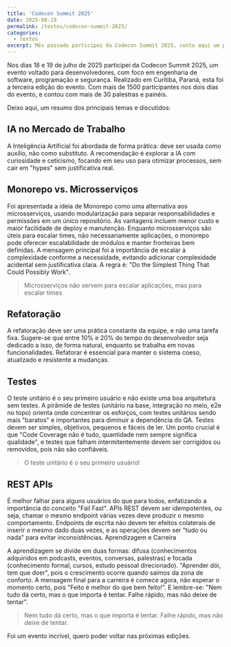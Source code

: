 ```yaml
---
title: 'Codecon Summit 2025'
date: 2025-08-19
permalink: /textos/codecon-summit-2025/
categories:
  - textos
excerpt: Mês passado participei da Codecon Summit 2025, conto aqui um pouco da minha experiência
---
```


Nos dias 18 e 19 de julho de 2025 participei da Codecon Summit 2025, um evento voltado para desenvolvedores, com foco em engenharia de software, programação e segurança. Realizado em Curitiba, Paraná, esta foi a terceira edição do evento. Com mais de 1500 participantes nos dois dias do evento, e contou com mais de 30 palestras e painéis.

Deixo aqui, um resumo dos principais temas e discutidos:

## IA no Mercado de Trabalho

A Inteligência Artificial foi abordada de forma prática: deve ser usada como auxílio, não como substituto. A recomendação é explorar a IA com curiosidade e ceticismo, focando em seu uso para otimizar processos, sem cair em "hypes" sem justificativa real.

## Monorepo vs. Microsserviços 

Foi apresentada a ideia de Monorepo como uma alternativa aos microsserviços, usando modularização para separar responsabilidades e permissões em um único repositório. As vantagens incluem menor custo e maior facilidade de deploy e manutenção. Enquanto microsserviços são úteis para escalar times, não necessariamente aplicações, o monorepo pode oferecer escalabilidade de módulos e manter fronteiras bem definidas. A mensagem principal foi a importância de escalar a complexidade conforme a necessidade, evitando adicionar complexidade acidental sem justificativa clara. A regra é: "Do the Simplest Thing That Could Possibly Work".

> Microsserviços não servem para escalar aplicações, mas para escalar times

## Refatoração

A refatoração deve ser uma prática constante da equipe, e não uma tarefa fixa. Sugere-se que entre 10% e 20% do tempo do desenvolvedor seja dedicado a isso, de forma natural, enquanto se trabalha em novas funcionalidades. Refatorar é essencial para manter o sistema coeso, atualizado e resistente a mudanças.

## Testes

O teste unitário é o seu primeiro usuário e não existe uma boa arquitetura sem testes. A pirâmide de testes (unitário na base, integração no meio, e2e no topo) orienta onde concentrar os esforços, com testes unitários sendo mais "baratos" e importantes para diminuir a dependência do QA. Testes devem ser simples, objetivos, pequenos e fáceis de ler. Um ponto crucial é que "Code Coverage não é tudo, quantidade nem sempre significa qualidade", e testes que falham intermitentemente devem ser corrigidos ou removidos, pois não são confiáveis.

> O teste unitário é o seu primeiro usuário!

## REST APIs

É melhor falhar para alguns usuários do que para todos, enfatizando a importância do conceito "Fail Fast". APIs REST devem ser idempotentes, ou seja, chamar o mesmo endpoint várias vezes deve produzir o mesmo comportamento. Endpoints de escrita não devem ter efeitos colaterais de inserir o mesmo dado duas vezes, e as operações devem ser "tudo ou nada" para evitar inconsistências.
Aprendizagem e Carreira

A aprendizagem se divide em duas formas: difusa (conhecimentos adquiridos em podcasts, eventos, conversas, palestras) e focada (conhecimento formal, cursos, estudo pessoal direcionado). "Aprender dói, tem que doer", pois o crescimento ocorre quando saímos da zona de conforto. A mensagem final para a carreira é comece agora, não esperar o momento certo, pois "Feito é melhor do que bem feito!". E lembre-se: "Nem tudo dá certo, mas o que importa é tentar. Falhe rápido, mas não deixe de tentar".

> Nem tudo dá certo, mas o que importa é tentar. Falhe rápido, mas não deixe de tentar.

Foi um evento incrível, quero poder voltar nas próximas edições.